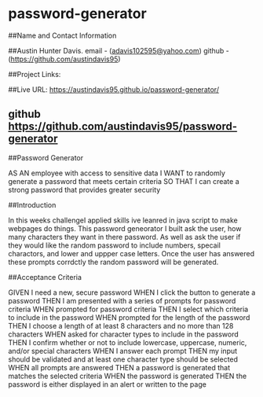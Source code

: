 
# password-generator

##Name and Contact Information

##Austin Hunter Davis. email - (adavis102595@yahoo.com) 
github - (https://github.com/austindavis95)

##Project Links:

##Live URL: https://austindavis95.github.io/password-generator/
## github https://github.com/austindavis95/password-generator 

##Password Generator

AS AN employee with access to sensitive data
I WANT to randomly generate a password that meets certain criteria
SO THAT I can create a strong password that provides greater security


##Introduction

In this weeks challengeI applied skills ive leanred in java script to make webpages do things. This password geneorator I built ask the user, how many characters they want in there password. As well as ask the user if they would like the random password to include numbers, specail charactors, and lower and uppper case letters. Once the user has answered these prompts corrdctly the random password will be generated. 


##Acceptance Criteria

GIVEN I need a new, secure password
WHEN I click the button to generate a password
THEN I am presented with a series of prompts for password criteria
WHEN prompted for password criteria
THEN I select which criteria to include in the password
WHEN prompted for the length of the password
THEN I choose a length of at least 8 characters and no more than 128 characters
WHEN asked for character types to include in the password
THEN I confirm whether or not to include lowercase, uppercase, numeric, and/or special characters
WHEN I answer each prompt
THEN my input should be validated and at least one character type should be selected
WHEN all prompts are answered
THEN a password is generated that matches the selected criteria
WHEN the password is generated
THEN the password is either displayed in an alert or written to the page

